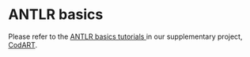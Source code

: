 # ANTLR basics

Please refer to the [ANTLR basics tutorials ](https://m-zakeri.github.io/CodART/tutorials/antlr_basics/) in our supplementary project, [CodART](https://m-zakeri.github.io/CodART).

